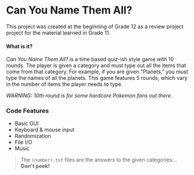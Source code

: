 # Can You Name Them All?
This project was created at the beginning of Grade 12 as a review project project for the material learned in Grade 11. 

#### What is it?
*Can You Name Them All?* is a time based quiz-ish style game with 10 rounds. The player is given a category and must type out all the items that come from that category. For example, if you are given "Planets," you must type the names of all the planets. This game features 5 rounds, which vary in the number of items the player needs to type. 

*WARNING: 10th round is for some hardcore Pokemon fans out there.*

### Code Features
* Basic GUI
* Keyboard & mouse input
* Randomization
* File I/O
* Music

> The `(number).txt` files are the answers to the given categories... **Don't peek!**
